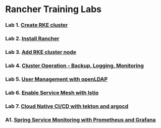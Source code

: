# Rancher Training Labs


### Lab 1. [Create RKE cluster](Lab1-create-rke-cluster.md)
### Lab 2. [Install Rancher](Lab2-install-rancher-ha.md)
### Lab 3. [Add RKE cluster node](Lab3-add-rke-cluster-node.md)
### Lab 4. [Cluster Operation - Backup, Logging, Monitoring](Lab4-cluster-operation.md)
### Lab 5. [User Management with openLDAP](Lab5-user-management-openldap.md)
### Lab 6. [Enable Service Mesh with Istio](Lab6-service-mesh-with-istio.md)
### Lab 7. [Cloud Native CI/CD with tekton and argocd](Lab7-cloud-native-cicd-with-tekton-argocd.md)
### A1. [Spring Service Monitoring with Prometheus and Grafana](A1-spring-monitoring-with-prometheus-grafana.md)
